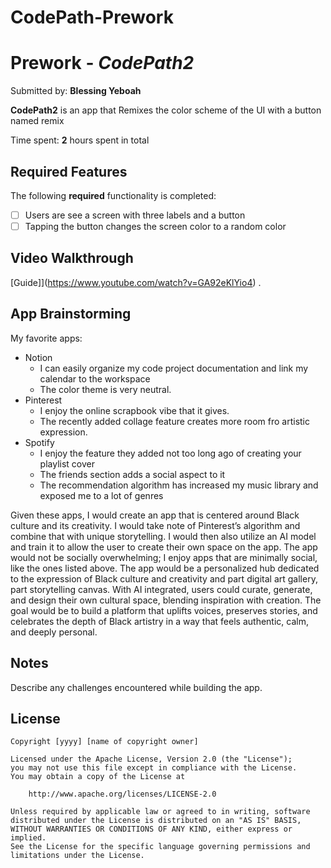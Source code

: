 # CodePath-Prework

# Prework - *CodePath2*

Submitted by: **Blessing Yeboah**

**CodePath2** is an app that Remixes the color scheme of the UI with a button named remix 

Time spent: **2** hours spent in total

## Required Features

The following **required** functionality is completed:

- [ ] Users are see a screen with three labels and a button
- [ ] Tapping the button changes the screen color to a random color
 
## Video Walkthrough

[Guide]](https://www.youtube.com/watch?v=GA92eKlYio4) .

## App Brainstorming 

My favorite apps:
- Notion
    - I can easily organize my code project documentation and link my calendar to the workspace
    - The color theme is very neutral.
- Pinterest
    - I enjoy the online scrapbook vibe that it gives.
    - The recently added collage feature creates more room fro artistic expression. 
- Spotify
    - I enjoy the feature they added not too long ago of creating your playlist cover
    - The friends section adds a social aspect to it
    - The recommendation algorithm has increased my music library and exposed me to a lot of genres

Given these apps, I would create an app that is centered around Black culture and its creativity. I would take note of Pinterest’s algorithm and combine that with unique storytelling. I would then also utilize an AI model and train it to allow the user to create their own space on the app. The app would not be socially overwhelming; I enjoy apps that are minimally social, like the ones listed above. The app would be a personalized hub dedicated to the expression of Black culture and creativity and part digital art gallery, part storytelling canvas. With AI integrated, users could curate, generate, and design their own cultural space, blending inspiration with creation. The goal would be to build a platform that uplifts voices, preserves stories, and celebrates the depth of Black artistry in a way that feels authentic, calm, and deeply personal.

## Notes

Describe any challenges encountered while building the app.

## License

    Copyright [yyyy] [name of copyright owner]

    Licensed under the Apache License, Version 2.0 (the "License");
    you may not use this file except in compliance with the License.
    You may obtain a copy of the License at

        http://www.apache.org/licenses/LICENSE-2.0

    Unless required by applicable law or agreed to in writing, software
    distributed under the License is distributed on an "AS IS" BASIS,
    WITHOUT WARRANTIES OR CONDITIONS OF ANY KIND, either express or implied.
    See the License for the specific language governing permissions and
    limitations under the License.
